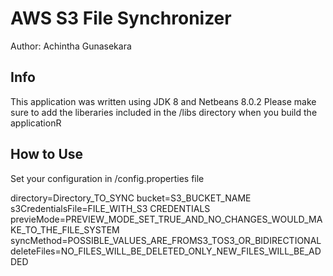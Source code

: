 AWS S3 File Synchronizer
========================

Author: Achintha Gunasekara

Info
----
This application was written using JDK 8 and Netbeans 8.0.2
Please make sure to add the liberaries included in the /libs directory when you build the applicationR

How to Use
----------
Set your configuration in /config.properties file

directory=Directory_TO_SYNC
bucket=S3_BUCKET_NAME
s3CredentialsFile=FILE_WITH_S3 CREDENTIALS
previeMode=PREVIEW_MODE_SET_TRUE_AND_NO_CHANGES_WOULD_MAKE_TO_THE_FILE_SYSTEM
syncMethod=POSSIBLE_VALUES_ARE_FROMS3_TOS3_OR_BIDIRECTIONAL
deleteFiles=NO_FILES_WILL_BE_DELETED_ONLY_NEW_FILES_WILL_BE_ADDED